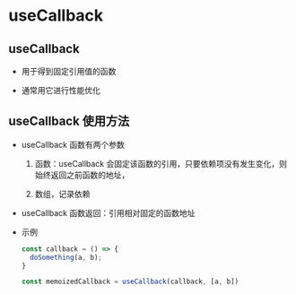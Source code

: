 # useCallback

## useCallback

+ 用于得到固定引用值的函数

+ 通常用它进行性能优化

## useCallback 使用方法

+ useCallback 函数有两个参数

    1. 函数：useCallback 会固定该函数的引用，只要依赖项没有发生变化，则始终返回之前函数的地址，

    2. 数组，记录依赖

+ useCallback 函数返回：引用相对固定的函数地址

+ 示例

    ```js
    const callback = () => {
      doSomething(a, b);
    }

    const memoizedCallback = useCallback(callback, [a, b])
    ```

